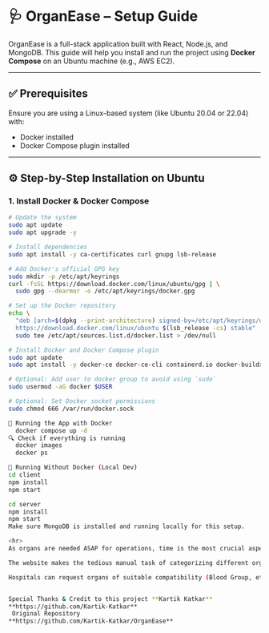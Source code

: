 # 🩺 OrganEase – Setup Guide

OrganEase is a full-stack application built with React, Node.js, and MongoDB. This guide will help you install and run the project using **Docker Compose** on an Ubuntu machine (e.g., AWS EC2).

---

## ✅ Prerequisites

Ensure you are using a Linux-based system (like Ubuntu 20.04 or 22.04) with:

- Docker installed
- Docker Compose plugin installed

---

## ⚙️ Step-by-Step Installation on Ubuntu

### 1. Install Docker & Docker Compose

```bash
# Update the system
sudo apt update
sudo apt upgrade -y

# Install dependencies
sudo apt install -y ca-certificates curl gnupg lsb-release

# Add Docker's official GPG key
sudo mkdir -p /etc/apt/keyrings
curl -fsSL https://download.docker.com/linux/ubuntu/gpg | \
  sudo gpg --dearmor -o /etc/apt/keyrings/docker.gpg

# Set up the Docker repository
echo \
  "deb [arch=$(dpkg --print-architecture) signed-by=/etc/apt/keyrings/docker.gpg] \
  https://download.docker.com/linux/ubuntu $(lsb_release -cs) stable" | \
  sudo tee /etc/apt/sources.list.d/docker.list > /dev/null

# Install Docker and Docker Compose plugin
sudo apt update
sudo apt install -y docker-ce docker-ce-cli containerd.io docker-buildx-plugin docker-compose-plugin

# Optional: Add user to docker group to avoid using `sudo`
sudo usermod -aG docker $USER

# Optional: Set Docker socket permissions
sudo chmod 666 /var/run/docker.sock

🚀 Running the App with Docker
  docker compose up -d
🔍 Check if everything is running
  docker images        
  docker ps

🧪 Running Without Docker (Local Dev)
cd client
npm install
npm start

cd server
npm install
npm start
Make sure MongoDB is installed and running locally for this setup.

<hr>
As organs are needed ASAP for operations, time is the most crucial aspect. However, the existing method to request organs from procurement centre/ transplant centres is completely manual (manual data entry, manual communication via faxes, mails, phone calls) and thus is obviously error prone and time consuming. Therefore to solve this grave issue, 'OrganEase' is proposed.

The website makes the tedious manual task of categorizing different organs and making entries for each, mere clicks away. In a particular region, say n number of procurement centres and/or transplant centres exist. All of them can display the organs stored in their hypothermic storages along with their details at one time (this completely solvesthe time-consuming problem of individually calling of procurement centres one by one which is done presently).

Hospitals can request organs of suitable compatibility (Blood Group, etc) via the portal itself and make a payment which serves as a token of confirmation for the transfer procedure. Thereafter, the procurement centre has the option to confirm the request from their side.


Special Thanks & Credit to this project **Kartik Katkar**
**https://github.com/Kartik-Katkar**
 Original Repository 
**https://github.com/Kartik-Katkar/OrganEase**
